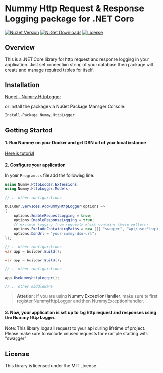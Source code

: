 # Nummy Http Request & Response Logging package for .NET Core

[![NuGet Version](https://img.shields.io/nuget/v/Nummy.HttpLogger.svg)](https://www.nuget.org/packages/Nummy.HttpLogger/)
[![NuGet Downloads](https://img.shields.io/nuget/dt/Nummy.HttpLogger.svg)](https://www.nuget.org/packages/Nummy.HttpLogger/)
[![License](https://img.shields.io/badge/license-MIT-blue.svg)](LICENSE)

## Overview

This is a .NET Core library for http request and response logging in your application.
Just set connection string of your database then package will create and manage required tables for itself.

## Installation

[Nuget - Nummy.HttpLogger](https://www.nuget.org/packages/Nummy.HttpLogger)

or install the package via NuGet Package Manager Console:

```bash
Install-Package Nummy.HttpLogger
```

## Getting Started

#### 1. Run Nummy on your Docker and get DSN url of your local instance

[Here is tutorial](https://github.com/solarvoyager/Nummy/blob/master/README.md)

#### 2. Configure your application

In your `Program.cs` file add the following line:

```csharp
using Nummy.HttpLogger.Extensions;
using Nummy.HttpLogger.Models;
```

```csharp
// .. other configurations

builder.Services.AddNummyHttpLogger(options =>
{
    options.EnableRequestLogging = true;
    options.EnableResponseLogging = true;
    // exclude logging from requests which contains these patterns
    options.ExcludeContainingPaths = new []{ "swagger", "api/user/login", "user/create" };
    options.DsnUrl = "your-nummy-dsn-url";
});

// .. other configurations
var app = builder.Build();
```

```csharp
var app = builder.Build();

// .. other configurations

app.UseNummyHttpLogger();

// .. other middleware
```

> **Attetion:** if you are using [Nummy.ExceptionHandler](https://www.nuget.org/packages/Nummy.ExceptionHandler),
> make sure to first register NummyHttpLogger and then NummyExceptionHandler.

#### 3. Now, your application is set up to log http request and responses using the Nummy Http Logger.

Note: This library logs all request to your api during lifetime of project.
Please make sure to exclude unused requests for example starting with "swagger"

## License

This library is licensed under the MIT License.